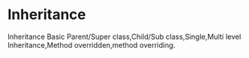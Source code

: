 # Inheritance
Inheritance Basic
Parent/Super class,Child/Sub class,Single,Multi level Inheritance,Method overridden,method overriding.
